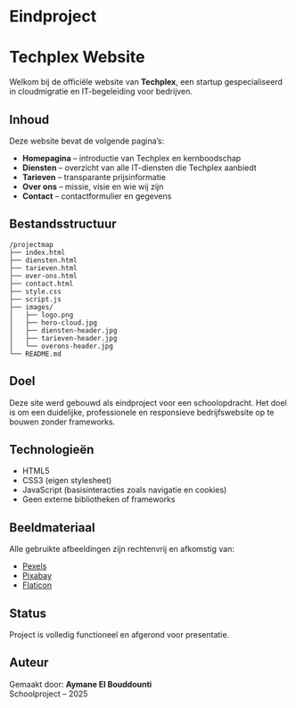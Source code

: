 # Eindproject
# Techplex Website

Welkom bij de officiële website van **Techplex**, een startup gespecialiseerd in cloudmigratie en IT-begeleiding voor bedrijven.

## Inhoud

Deze website bevat de volgende pagina’s:

- **Homepagina** – introductie van Techplex en kernboodschap
- **Diensten** – overzicht van alle IT-diensten die Techplex aanbiedt
- **Tarieven** – transparante prijsinformatie
- **Over ons** – missie, visie en wie wij zijn
- **Contact** – contactformulier en gegevens

## Bestandsstructuur

```
/projectmap
├── index.html
├── diensten.html
├── tarieven.html
├── over-ons.html
├── contact.html
├── style.css
├── script.js
├── images/
│   ├── logo.png
│   ├── hero-cloud.jpg
│   ├── diensten-header.jpg
│   ├── tarieven-header.jpg
│   └── overons-header.jpg
└── README.md
```

## Doel

Deze site werd gebouwd als eindproject voor een schoolopdracht. Het doel is om een duidelijke, professionele en responsieve bedrijfswebsite op te bouwen zonder frameworks.

## Technologieën

- HTML5
- CSS3 (eigen stylesheet)
- JavaScript (basisinteracties zoals navigatie en cookies)
- Geen externe bibliotheken of frameworks

## Beeldmateriaal

Alle gebruikte afbeeldingen zijn rechtenvrij en afkomstig van:
- [Pexels](https://pexels.com)
- [Pixabay](https://pixabay.com)
- [Flaticon](https://flaticon.com)

## Status

Project is volledig functioneel en afgerond voor presentatie.

## Auteur

Gemaakt door: **Aymane El Bouddounti**  
Schoolproject – 2025
